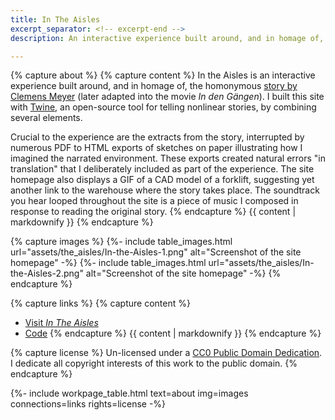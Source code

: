```yaml
---
title: In The Aisles
excerpt_separator: <!-- excerpt-end -->
description: An interactive experience built around, and in homage of, the homonymous story by Clemens Meyer.  

---
```



{% capture about %}
{% capture content %}
In the Aisles is an interactive experience built around, and in homage of, the homonymous [story by Clemens Meyer](https://www.thewhitereview.org/fiction/in-the-aisles/) (later adapted into the movie _In den Gängen_). I built this site with [Twine](https://twinery.org/), an open-source tool for telling nonlinear stories, by combining several elements. 

Crucial to the experience are the extracts from the story, interrupted by numerous PDF to HTML exports of sketches on paper illustrating how I imagined the narrated environment. These exports created natural errors "in translation" that I deliberately included as part of the experience. The site homepage also displays a GIF of a CAD model of a forklift, suggesting yet another link to the warehouse where the story takes place. The soundtrack you hear looped throughout the site is a piece of music I composed in response to reading the original story.
{% endcapture %}
{{ content | markdownify }}
{% endcapture %}

{% capture images %}
{%- include table_images.html url="assets/the_aisles/In-the-Aisles-1.png" alt="Screenshot of the site homepage" -%}
{%- include table_images.html url="assets/the_aisles/In-the-Aisles-2.png" alt="Screenshot of the site homepage" -%}
{% endcapture %}

{% capture links %}
{% capture content %}
* [Visit _In The Aisles_](https://francescoimola.github.io/In-The-Aisles/)
* [Code](https://github.com/francescoimola/In-The-Aisles)
{% endcapture %}
{{ content | markdownify }}
{% endcapture %}

{% capture license %}
Un-licensed under a <a href="https://creativecommons.org/publicdomain/zero/1.0/" target="_blank" rel="noopener noreferrer">CC0 Public Domain Dedication</a>. I dedicate all copyright interests of this work to the public domain.
{% endcapture %}

{%- include workpage_table.html text=about
img=images connections=links rights=license -%}
